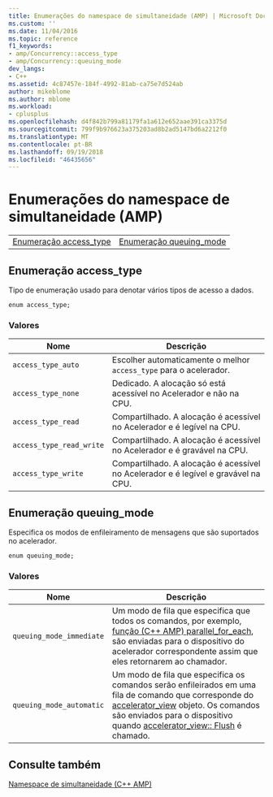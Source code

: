 ```yaml
---
title: Enumerações do namespace de simultaneidade (AMP) | Microsoft Docs
ms.custom: ''
ms.date: 11/04/2016
ms.topic: reference
f1_keywords:
- amp/Concurrency::access_type
- amp/Concurrency::queuing_mode
dev_langs:
- C++
ms.assetid: 4c87457e-184f-4992-81ab-ca75e7d524ab
author: mikeblome
ms.author: mblome
ms.workload:
- cplusplus
ms.openlocfilehash: d4f842b799a81179fa1a612e652aae391ca3375d
ms.sourcegitcommit: 799f9b976623a375203ad8b2ad5147bd6a2212f0
ms.translationtype: MT
ms.contentlocale: pt-BR
ms.lasthandoff: 09/19/2018
ms.locfileid: "46435656"
---
```

# <a name="concurrency-namespace-enums-amp"></a>Enumerações do namespace de simultaneidade (AMP)

|||
|-|-|
|[Enumeração access_type](#access_type)|[Enumeração queuing_mode](#queuing_mode)|

##  <a name="access_type"></a>  Enumeração access_type

Tipo de enumeração usado para denotar vários tipos de acesso a dados.

```
enum access_type;
```
### <a name="values"></a>Valores

|Nome|Descrição|
|----------|-----------------|
|`access_type_auto`|Escolher automaticamente o melhor `access_type` para o acelerador.|
|`access_type_none`|Dedicado. A alocação só está acessível no Acelerador e não na CPU.|
|`access_type_read`|Compartilhado. A alocação é acessível no Acelerador e é legível na CPU.|
|`access_type_read_write`|Compartilhado. A alocação é acessível no Acelerador e é gravável na CPU.|
|`access_type_write`|Compartilhado. A alocação é acessível no Acelerador e é legível e gravável na CPU.|

##  <a name="queuing_mode"></a>  Enumeração queuing_mode

Especifica os modos de enfileiramento de mensagens que são suportados no acelerador.

```
enum queuing_mode;
```
### <a name="values"></a>Valores

|Nome|Descrição|
|----------|-----------------|
|`queuing_mode_immediate`|Um modo de fila que especifica que todos os comandos, por exemplo, [função (C++ AMP) parallel_for_each](concurrency-namespace-functions-amp.md#parallel_for_each), são enviadas para o dispositivo do acelerador correspondente assim que eles retornarem ao chamador.|
|`queuing_mode_automatic`|Um modo de fila que especifica os comandos serão enfileirados em uma fila de comando que corresponde do [accelerator_view](accelerator-view-class.md) objeto. Os comandos são enviados para o dispositivo quando [accelerator_view:: Flush](accelerator-view-class.md#flush) é chamado.|

## <a name="see-also"></a>Consulte também

[Namespace de simultaneidade (C++ AMP)](concurrency-namespace-cpp-amp.md)
